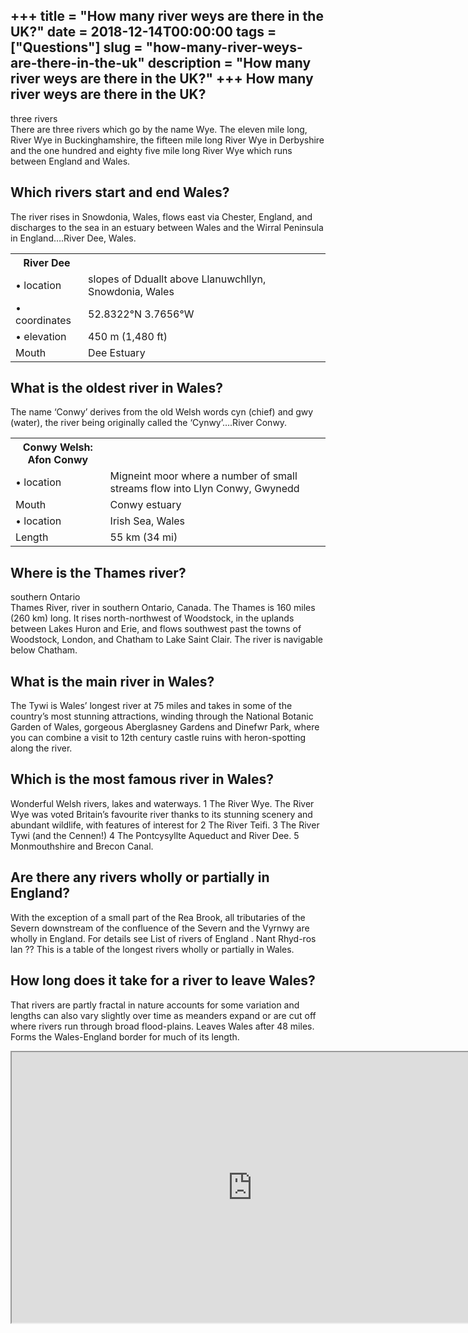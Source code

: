 +++
title = "How many river weys are there in the UK?"
date = 2018-12-14T00:00:00
tags = ["Questions"]
slug = "how-many-river-weys-are-there-in-the-uk"
description = "How many river weys are there in the UK?"
+++
How many river weys are there in the UK?
----------------------------------------

three rivers  
There are three rivers which go by the name Wye. The eleven mile long, River Wye in Buckinghamshire, the fifteen mile long River Wye in Derbyshire and the one hundred and eighty five mile long River Wye which runs between England and Wales.

Which rivers start and end Wales?
---------------------------------

The river rises in Snowdonia, Wales, flows east via Chester, England, and discharges to the sea in an estuary between Wales and the Wirral Peninsula in England….River Dee, Wales.

<table><tr><th>River Dee</th></tr><tr><td>• location</td><td>slopes of Dduallt above Llanuwchllyn, Snowdonia, Wales</td></tr><tr><td>• coordinates</td><td>52.8322°N 3.7656°W</td></tr><tr><td>• elevation</td><td>450 m (1,480 ft)</td></tr><tr><td>Mouth</td><td>Dee Estuary</td></tr></table>

What is the oldest river in Wales?
----------------------------------

The name ‘Conwy’ derives from the old Welsh words cyn (chief) and gwy (water), the river being originally called the ‘Cynwy’….River Conwy.

<table><tr><th>Conwy Welsh: Afon Conwy</th></tr><tr><td>• location</td><td>Migneint moor where a number of small streams flow into Llyn Conwy, Gwynedd</td></tr><tr><td>Mouth</td><td>Conwy estuary</td></tr><tr><td>• location</td><td>Irish Sea, Wales</td></tr><tr><td>Length</td><td>55 km (34 mi)</td></tr></table>

Where is the Thames river?
--------------------------

southern Ontario  
Thames River, river in southern Ontario, Canada. The Thames is 160 miles (260 km) long. It rises north-northwest of Woodstock, in the uplands between Lakes Huron and Erie, and flows southwest past the towns of Woodstock, London, and Chatham to Lake Saint Clair. The river is navigable below Chatham.

What is the main river in Wales?
--------------------------------

The Tywi is Wales’ longest river at 75 miles and takes in some of the country’s most stunning attractions, winding through the National Botanic Garden of Wales, gorgeous Aberglasney Gardens and Dinefwr Park, where you can combine a visit to 12th century castle ruins with heron-spotting along the river.

Which is the most famous river in Wales?
----------------------------------------

Wonderful Welsh rivers, lakes and waterways. 1 The River Wye. The River Wye was voted Britain’s favourite river thanks to its stunning scenery and abundant wildlife, with features of interest for 2 The River Teifi. 3 The River Tywi (and the Cennen!) 4 The Pontcysyllte Aqueduct and River Dee. 5 Monmouthshire and Brecon Canal.

Are there any rivers wholly or partially in England?
----------------------------------------------------

With the exception of a small part of the Rea Brook, all tributaries of the Severn downstream of the confluence of the Severn and the Vyrnwy are wholly in England. For details see List of rivers of England . Nant Rhyd-ros lan ?? This is a table of the longest rivers wholly or partially in Wales.

How long does it take for a river to leave Wales?
-------------------------------------------------

That rivers are partly fractal in nature accounts for some variation and lengths can also vary slightly over time as meanders expand or are cut off where rivers run through broad flood-plains. Leaves Wales after 48 miles. Forms the Wales-England border for much of its length.

<iframe allow="accelerometer; autoplay; clipboard-write; encrypted-media; gyroscope; picture-in-picture" allowfullscreen="" class="__youtube_prefs__  epyt-is-override  no-lazyload" data-no-lazy="1" data-origheight="433" data-origwidth="770" data-skipgform_ajax_framebjll="" height="433" id="_ytid_30512" loading="lazy" src="https://www.youtube.com/embed/r5ddVTMF2DM?enablejsapi=1&autoplay=0&cc_load_policy=0&cc_lang_pref=&iv_load_policy=1&loop=0&modestbranding=0&rel=1&fs=1&playsinline=0&autohide=2&theme=dark&color=red&controls=1&" title="YouTube player" width="770"></iframe>